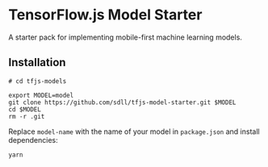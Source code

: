 # TensorFlow.js Model Starter

A starter pack for implementing mobile-first machine learning models.

## Installation

```shell
# cd tfjs-models

export MODEL=model
git clone https://github.com/sdll/tfjs-model-starter.git $MODEL
cd $MODEL
rm -r .git
```

Replace `model-name` with the name of your model in `package.json` and install dependencies:

```shell
yarn
```